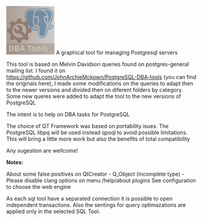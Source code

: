 <img src="https://github.com/marcotcal/PG-DBA-Tools/blob/master/GUI/icon.svg" width="128">
A graphical tool for managing Postgresql servers


This tool is based on Melvin Davidson queries found on postgres-general mailing list.
I found it on https://github.com/JohnArchieMckown/PostgreSQL-DBA-tools (you can find
the originals here), I made some modifications on the queries to adapt then to the newer versions and divided then on 
diferent folders by category. 
Some new queres were added to adapt the tool to the new versions of PostgreSQL

The intent is to help on DBA tasks for PostgreSQL

The choice of QT Framework was based on portability isues.
The PostgreSQL libpq will be used instead qpsql to avoid possible limitations. 
This will bring a little more work but also the benefits of total compatibility

Any sugestion are wellcome!

**Notes:**

About some false positives on QtCreator - Q_Object (incomplete type) - Please disable clang options on menu /help/about plugins
See configuration to choose the web engine

As each sql tool have a separated connection it is possible to open independent transactions. Also the sentings for query optimazations are applied only in the selected SQL Tool. 


